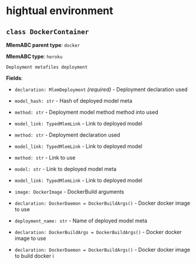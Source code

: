 # hightual environment

## `class DockerContainer`

**MlemABC parent type**: `docker`

**MlemABC type**: `heroku`

    Deployment metafiles deployment

**Fields**:

- `declaration: MlemDeployment` _(required)_ - Deployment declaration used

- `model_hash: str` - Hash of deployed model meta

- `method: str` - Deployment model method method into used

- `model_link: TypedMlemLink` - Link to deployed model

- `method: str` - Deployment declaration used

- `model_link: TypedMlemLink` - Link to deployed model

- `method: str` - Link to use

- `model: str` - Link to deployed model meta

- `model_link: TypedMlemLink` - Link to deployed model

- `image: DockerImage` - DockerBuild arguments

- `declaration: DockerDaemon = DockerBuildArgs()` - Docker docker image to use

- `deployment_name: str` - Name of deployed model meta

- `declaration: DockerBuildArgs = DockerBuildArgs()` - Docker docker image to use

- `declaration: DockerDaemon = DockerBuildArgs()` - Docker docker image to build docker i